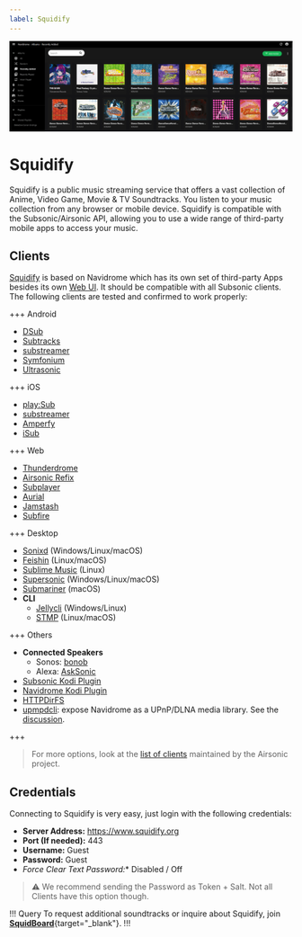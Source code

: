 ```yaml
---
label: Squidify
---
```


![](/static/ss/squidify.png)
# Squidify

Squidify is a public music streaming service that offers a vast collection of Anime, Video Game, Movie & TV Soundtracks. You listen to your music collection from any browser or mobile device. Squidify is compatible with the Subsonic/Airsonic API, allowing you to use a wide range of third-party mobile apps to access your music.

## Clients

[Squidify](https://www.squidify.org) is based on Navidrome which has its own set of third-party Apps besides its own [Web UI](https://www.squidify.org/). It should be compatible with all Subsonic clients. The following clients are tested and confirmed to work properly:

+++ Android

- [DSub](https://play.google.com/store/apps/details?id=github.daneren2005.dsub)
- [Subtracks](https://github.com/austinried/subtracks#readme)
- [substreamer](https://substreamerapp.com/)
- [Symfonium](https://symfonium.app/)
- [Ultrasonic](https://ultrasonic.gitlab.io/)

+++ iOS

- [play:Sub](http://michaelsapps.dk/playsubapp/)
- [substreamer](https://substreamerapp.com/)
- [Amperfy](https://github.com/BLeeEZ/amperfy#readme)
- [iSub](https://isub.app)

+++ Web

- [Thunderdrome](https://thunderdrome.netlify.app/)
- [Airsonic Refix](https://airsonic.netlify.com/)
- [Subplayer](https://subplayer.netlify.app/)
- [Aurial](http://shrimpza.github.io/aurial/)
- [Jamstash](http://jamstash.com)
- [Subfire](http://p.subfireplayer.net/)

+++ Desktop

- [Sonixd](https://github.com/jeffvli/sonixd) (Windows/Linux/macOS)
- [Feishin](https://github.com/jeffvli/feishin) (Linux/macOS)
- [Sublime Music](https://sublimemusic.app/) (Linux)
- [Supersonic](https://github.com/dweymouth/supersonic) (Windows/Linux/macOS)
- [Submariner](https://submarinerapp.com/) (macOS)
- **CLI**
    - [Jellycli](https://github.com/tryffel/jellycli#readme) (Windows/Linux)
    - [STMP](https://github.com/wildeyedskies/stmp#readme) (Linux/macOS)

+++ Others

- **Connected Speakers**
  - Sonos: [bonob](https://github.com/simojenki/bonob#readme)
  - Alexa: [AskSonic](https://github.com/srichter/asksonic#readme)
- [Subsonic Kodi Plugin](https://github.com/warwickh/plugin.audio.subsonic#readme)
- [Navidrome Kodi Plugin](https://github.com/BobHasNoSoul/plugin.audio.navidrome#readme)
- [HTTPDirFS](https://github.com/fangfufu/httpdirfs#readme)
- [upmpdcli](https://www.lesbonscomptes.com/upmpdcli/index.html): expose Navidrome as a UPnP/DLNA media library. See the [discussion](https://github.com/navidrome/navidrome/discussions/2324).

+++

> For more options, look at the [list of clients](https://airsonic.github.io/docs/apps/) maintained by the Airsonic project.

## Credentials

Connecting to Squidify is very easy, just login with the following credentials:

- **Server Address:** https://www.squidify.org
- **Port (If needed):** 443
- **Username:** Guest
- **Password:** Guest
- **Force Clear Text Password*:** Disabled / Off

> :warning: We recommend sending the Password as Token + Salt. Not all Clients have this option though.

!!! Query
To request additional soundtracks or inquire about Squidify, join [**SquidBoard**](https://www.squid-board.org/){target="_blank"}.
!!!



